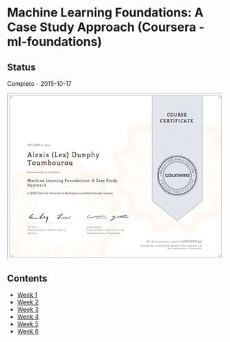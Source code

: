 # Machine Learning Foundations: A Case Study Approach (Coursera - ml-foundations)

## Status

Complete - 2015-10-17

<img src="./images/cert.png" width="600px"></img>

## Contents

* [Week 1](notes/literature/moocs/coursera/ml-foundations/week-1.md)
* [Week 2](notes/literature/moocs/coursera/ml-foundations/week-2.md)
* [Week 3](notes/literature/moocs/coursera/ml-foundations/week-3.md)
* [Week 4](notes/literature/moocs/coursera/ml-foundations/week-4.md)
* [Week 5](notes/literature/moocs/coursera/ml-foundations/week-5.md)
* [Week 6](notes/literature/moocs/coursera/ml-foundations/week-6.md)
